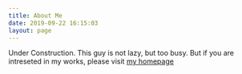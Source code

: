 ```yaml
---
title: About Me
date: 2019-09-22 16:15:03
layout: page
---
```


Under Construction. This guy is not lazy, but too busy. But if you are intreseted in my works, please visit [my homepage](https://milkpku.github.io) 